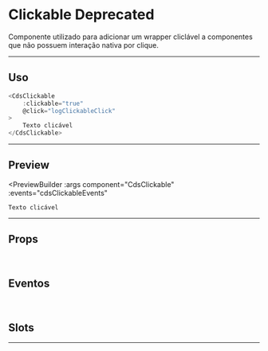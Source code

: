 # Clickable <Badge type="danger">Deprecated</Badge>

Componente utilizado para adicionar um wrapper cliclável a componentes que não possuem interação nativa por clique.

---

## Uso

```js
<CdsClickable
	:clickable="true"
	@click="logClickableClick"
>
	Texto clicável
</CdsClickable>
```

---

## Preview

<PreviewBuilder
	:args
	component="CdsClickable"
	:events="cdsClickableEvents"
>
	Texto clicável
</PreviewBuilder>

---

## Props

<APITable
	name="CdsClickable"
	section="props"
/>
<br>

## Eventos

<APITable
	name="CdsClickable"
	section="events"
/>
<br>

## Slots

<APITable
	name="CdsClickable"
	section="slots"
/>

---

<script setup>
import { ref } from 'vue';
import CdsClickable from '@/components/Clickable.vue';

const args = ref({});

const cdsClickableEvents = [
	'cds-click'
];
</script>
